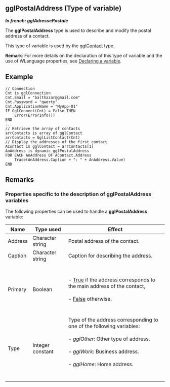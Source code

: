 
## gglPostalAddress (Type of variable)

***In french: gglAdressePostale***
				



<a name="XUse"></a>
<a name="Use"></a>
<a name="description"></a>
The **gglPostalAddress** type is used to describe and modify the postal address of a contact.

This type of variable is used by the [gglContact](../WDLang5/1000017434.md) type.

**Remark**: For more details on the declaration of this type of variable and the use of WLanguage properties, see [Declaring a variable](../Motscles/1514032.md).
<a name="Example1"></a>
<a name="sample_code"></a>

## Example


```wl
// Connection
Cnt is gglConnection
Cnt.Email = "balthazar@gmail.com"
Cnt.Password = "qwerty"
Cnt.ApplicationName = "MyApp-01"
IF GglConnect(Cnt) = False THEN
	Error(ErrorInfo())
END
...
// Retrieve the array of contacts
arrContacts is array of gglContact
arrContacts = GglListContact(Cnt)
// Display the addresses of the first contact
AContact is gglContact = arrContacts[1]
AnAddress is dynamic gglPostalAddress
FOR EACH AnAddress OF AContact.Address
	Trace(AnAddress.Caption + ": " + AnAddress.Value)
END
```

<a name="XSYNTAX"></a>


<a name="NOTE0"></a>
<a name="NOTE0_1"></a>

## Remarks




### Properties specific to the description of gglPostalAddress variables
<a name="properties_specific_the_description_gglpostaladdress_variables_ELTPARAGRAPHE000036"></a>

The following properties can be used to handle a **gglPostalAddress** variable:

| Name | Type used | Effect |
| --- | --- | --- |
| Address | Character string | Postal address of the contact. |
| Caption | Character string | Caption for describing the address. |
| Primary | Boolean | <br><br>- <u><u><u><u>True</u></u></u></u> if the address corresponds to the main address of the contact, <br><br>- <u><u><u><u>False</u></u></u></u> otherwise.<br><br><br> |
| Type | Integer constant | Type of the address corresponding to one of the following variables:<br><br>- *gglOther*: Other type of address.<br><br>- *gglWork*: Business address.<br><br>- *gglHome*: Home address.<br><br><br> |




